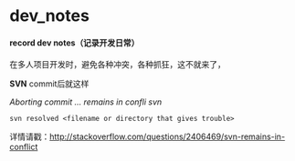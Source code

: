 # dev_notes

#### record dev notes（记录开发日常）

在多人项目开发时，避免各种冲突，各种抓狂，这不就来了，

**SVN** commit后就这样

*Aborting commit … remains in confli svn* 

``` 
svn resolved <filename or directory that gives trouble>
```

详情请戳：http://stackoverflow.com/questions/2406469/svn-remains-in-conflict